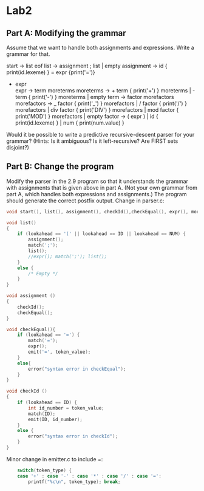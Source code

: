 # Lab2

## Part A: Modifying the grammar

Assume that we want to handle both assignments and expressions. Write a grammar for that.

start -> list eof
list -> assignment ; list
| empty
assignment -> id { print(id.lexeme) } = expr {print('=')}  
  - expr  
expr -> term moreterms
moreterms -> + term { print('+') } moreterms
| - term { print('-') } moreterms
| empty
term -> factor morefactors
morefactors -> _ factor { print('_') } morefactors
| / factor { print('/') } morefactors
| div factor { print('DIV') } morefactors
| mod factor { print('MOD') } morefactors
| empty
factor -> ( expr )
| id { print(id.lexeme) }
| num { print(num.value) }

Would it be possible to write a predictive recursive-descent parser for your grammar? (Hints: Is it ambiguous? Is it left-recursive? Are FIRST sets disjoint?)

## Part B: Change the program

Modify the parser in the 2.9 program so that it understands the grammar with assignments that is given above in part A. (Not your own grammar from part A, which handles both expressions and assignments.) The program should generate the correct postfix output.
Change in parser.c:

```C
void start(), list(), assignment(), checkId(),checkEqual(), expr(), moreterms(), term(), morefactors(), factor();

void list()
{
    if (lookahead == '(' || lookahead == ID || lookahead == NUM) {
        assignment();
        match(';');
        list();
        //expr(); match(';'); list();
    }
    else {
        /* Empty */
    }
}

void assignment ()
{
    checkId();
    checkEqual();
}

void checkEqual(){
    if (lookahead == '=') {
        match('=');
        expr();
        emit('=', token_value);
    }
    else{
        error("syntax error in checkEqual");
    }
}

void checkId ()
{
    if (lookahead == ID) {
        int id_number = token_value;
        match(ID);
        emit(ID, id_number);
    }
    else {
        error("syntax error in checkId");
    }
}
```

Minor change in emitter.c to include =:

```C
    switch(token_type) {
    case '+' : case '-' : case '*' : case '/' : case '=':
        printf("%c\n", token_type); break;
```

